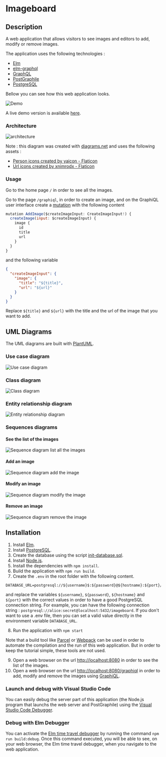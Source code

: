 # Imageboard

## Description

A web application that allows visitors to see images and editors to add, modify or remove images.

The application uses the following technologies :
- [Elm](https://elm-lang.org/)
- [elm-graphql](https://github.com/dillonkearns/elm-graphql)
- [GraphQL](https://graphql.org/)
- [PostGraphile](https://postgraphile.org/)
- [PostgreSQL](https://www.postgresql.org/)

Bellow you can see how this web application looks.

![Demo](./docs/demo.gif)

A live demo version is available [here](https://imageboard-u5u0.onrender.com/).

### Architecture

![architecture](./docs/architecture.drawio.svg)

Note : this diagram was created with [diagrams.net](https://www.drawio.com/) and uses the following assets :
- [Person icons created by yaicon - Flaticon](https://www.flaticon.com/free-icons/person)
- [Url icons created by xnimrodx - Flaticon](https://www.flaticon.com/free-icons/url)

### Usage

Go to the home page `/` in order to see all the images.

Go to the page `/graphiql`, in order to create an image, and on the GraphiQL user interface create a [mutation](https://graphql.com/learn/mutations) with the following content

```js
mutation AddImage($createImageInput: CreateImageInput!) {
  createImage(input: $createImageInput) {
    image {
      id
      title
      url
    }
  }
}
```

and the following variable

```json
{
  "createImageInput": {
    "image": {
      "title": "${title}",
      "url": "${url}"
    }
  }
}
```

Replace `${title}` and `${url}` with the title and the url of the image that you want to add.

## UML Diagrams

The UML diagrams are built with [PlantUML](https://plantuml.com/).

### Use case diagram

![Use case diagram](./docs/use-case-diagram.svg)

### Class diagram

![Class diagram](./docs/class-diagram.svg)

### Entity relationship diagram

![Entity relationship diagram](./docs/entity-relationship-diagram.svg)

### Sequences diagrams

#### See the list of the images

![Sequence diagram list all the images](./docs/sequence-diagram-list-images.svg)

#### Add an image

![Sequence diagram add the image](./docs/sequence-diagram-add-image.svg)

#### Modify an image

![Sequence diagram modify the image](./docs/sequence-diagram-modify-image.svg)

#### Remove an image

![Sequence diagram remove the image](./docs/sequence-diagram-remove-image.svg)

## Installation

1. Install [Elm](https://guide.elm-lang.org/install/elm.html).
2. Install [PostgreSQL](https://www.postgresql.org/).
3. Create the database using the script [init-database.sql](./init-database.sql).
4. Install [Node.js](https://nodejs.org/).
5. Install the dependencies with `npm install`.
6. Build the application with `npm run build`.
7. Create the `.env` in the root folder with the following content.
```
DATABASE_URL=postgresql://${username}$:${password}@${hostname}:${port}/imageboard
```
and replace the variables `${username}`, `${password}`, `${hostname}` and `${port}` with the correct values in order to have a good PostgreSQL connection string.
For example, you can have the following connection string : `postgresql://alice:secret@localhost:5432/imageboard`.
If you don't want to use a .env file, then you can set a valid value directly in the environment variable `DATABASE_URL`.

8. Run the application with `npm start`

Note that a build tool like [Parcel](https://parceljs.org/) or [Webpack](https://webpack.js.org/) can be used in order to automate the compilation and the run of this web application. But in order to keep the tutorial simple, these tools are not used.

9. Open a web browser on the url <http://localhost:8080> in order to see the list of the images.
10. Open a web browser on the url <http://localhost:8080/graphiql> in order to add, modify and remove the images using [GraphiQL](https://github.com/graphql/graphiql). 

### Launch and debug with Visual Studio Code

You can easily debug the server part of this application (the Node.js program that launchs the web server and PostGraphile) using the [Visual Studio Code Debugger](https://code.visualstudio.com/docs/debugtest/debugging).

### Debug with Elm Debugger

You can activate the [Elm time travel debugger](https://elm-lang.org/news/the-perfect-bug-report) by running the command `npm run build:debug`.
Once this command executed, you will be able to see, on your web browser, the Elm time travel debugger, when you navigate to the web application.
